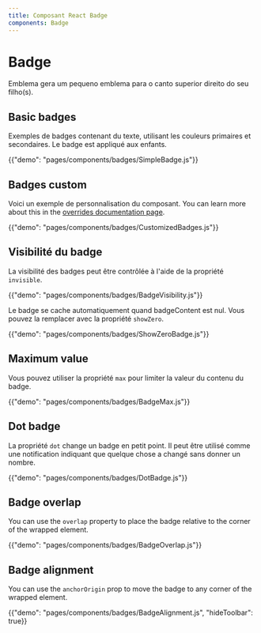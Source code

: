 ```yaml
---
title: Composant React Badge
components: Badge
---
```


# Badge

<p class="description">Emblema gera um pequeno emblema para o canto superior direito do seu filho(s).</p>

## Basic badges

Exemples de badges contenant du texte, utilisant les couleurs primaires et secondaires. Le badge est appliqué aux enfants.

{{"demo": "pages/components/badges/SimpleBadge.js"}}

## Badges custom

Voici un exemple de personnalisation du composant. You can learn more about this in the [overrides documentation page](/customization/components/).

{{"demo": "pages/components/badges/CustomizedBadges.js"}}

## Visibilité du badge

La visibilité des badges peut être contrôlée à l'aide de la propriété `invisible`.

{{"demo": "pages/components/badges/BadgeVisibility.js"}}

Le badge se cache automatiquement quand badgeContent est nul. Vous pouvez la remplacer avec la propriété `showZero`.

{{"demo": "pages/components/badges/ShowZeroBadge.js"}}

## Maximum value

Vous pouvez utiliser la propriété `max` pour limiter la valeur du contenu du badge.

{{"demo": "pages/components/badges/BadgeMax.js"}}

## Dot badge

La propriété `dot` change un badge en petit point. Il peut être utilisé comme une notification indiquant que quelque chose a changé sans donner un nombre.

{{"demo": "pages/components/badges/DotBadge.js"}}

## Badge overlap

You can use the `overlap` property to place the badge relative to the corner of the wrapped element.

{{"demo": "pages/components/badges/BadgeOverlap.js"}}

## Badge alignment

You can use the `anchorOrigin` prop to move the badge to any corner of the wrapped element.

{{"demo": "pages/components/badges/BadgeAlignment.js", "hideToolbar": true}}